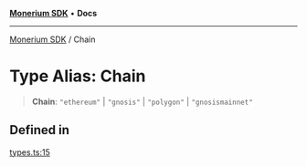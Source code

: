 [**Monerium SDK**](../README.md) • **Docs**

---

[Monerium SDK](../README.md) / Chain

# Type Alias: Chain

> **Chain**: `"ethereum"` \| `"gnosis"` \| `"polygon"` \| `"gnosismainnet"`

## Defined in

[types.ts:15](https://github.com/monerium/js-monorepo/blob/132ae6f6b7d189aad355aa9ba25793222c11aea9/packages/sdk/src/types.ts#L15)
